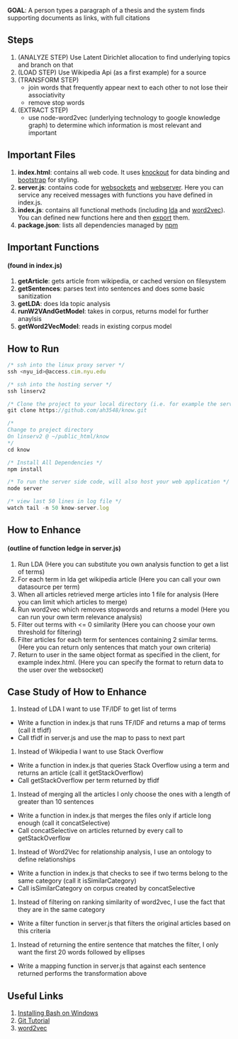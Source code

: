 **GOAL**: A person types a paragraph of a thesis and the system finds supporting documents as links, with full citations

## Steps
1. (ANALYZE STEP) Use Latent Dirichlet allocation to find underlying topics and branch on that
1. (LOAD STEP) Use Wikipedia Api (as a first example) for a source
1. (TRANSFORM STEP)
    * join words that frequently appear next to each other to not lose their associativity
    * remove stop words
1. (EXTRACT STEP)
    * use node-word2vec (underlying technology to google knowledge graph) to determine which information is most relevant and important

## Important Files
1. **index.html**: contains all web code. It uses [knockout](http://knockoutjs.com/) for data binding and [bootstrap](http://getbootstrap.com/) for styling.
1. **server.js**: contains code for [websockets](https://www.npmjs.com/package/websocket) and [webserver](http://expressjs.com/). Here you can service any received messages with functions you have defined in index.js.
1. **index.js**: contains all functional methods (including [lda](https://github.com/primaryobjects/lda) and [word2vec]()). You can defined new functions here and then [export](http://openmymind.net/2012/2/3/Node-Require-and-Exports/) them.
1. **package.json**: lists all dependencies managed by [npm](https://www.npmjs.com/)

## Important Functions
#### (found in index.js)
1. **getArticle**: gets article from wikipedia, or cached version on filesystem
1. **getSentences**: parses text into sentences and does some basic sanitization
1. **getLDA**: does lda topic analysis
1. **runW2VAndGetModel**: takes in corpus, returns model for further anaylsis
1. **getWord2VecModel**: reads in existing corpus model

## How to Run
```javascript
/* ssh into the linux proxy server */
ssh <nyu_id>@access.cim.nyu.edu

/* ssh into the hosting server */
ssh linserv2

/* Clone the project to your local directory (i.e. for example the server) */
git clone https://github.com/ah3548/know.git

/* 
Change to project directory
On linserv2 @ ~/public_html/know
*/
cd know

/* Install All Dependencies */
npm install

/* To run the server side code, will also host your web application */
node server 

/* view last 50 lines in log file */
watch tail -n 50 know-server.log
```

## How to Enhance
#### (outline of function ledge in server.js)
1. Run LDA (Here you can substitute you own analysis function to get a list of terms)
1. For each term in lda get wikipedia article (Here you can call your own datasource per term)
1. When all articles retrieved merge articles into 1 file for analysis (Here you can limit which articles to merge)
1. Run word2vec which removes stopwords and returns a model (Here you can run your own term relevance analysis)
1. Filter out terms with <= 0 similarity (Here you can choose your own threshold for filtering)
1. Filter articles for each term for sentences containing 2 similar terms. (Here you can return only sentences that match your own criteria)
1. Return to user in the same object format as specified in the client, for example index.html. (Here you can specify the format to return data to the user over the websocket)

## Case Study of How to Enhance
1. Instead of LDA I want to use TF/IDF to get list of terms
* Write a function in index.js that runs TF/IDF and returns a map of terms (call it tfidf)
* Call tfidf in server.js and use the map to pass to next part
1. Instead of Wikipedia I want to use Stack Overflow
* Write a function in index.js that queries Stack Overflow using a term and returns an article (call it getStackOverflow)
* Call getStackOverflow per term returned by tfidf
1. Instead of merging all the articles I only choose the ones with a length of greater than 10 sentences
* Write a function in index.js that merges the files only if article long enough (call it concatSelective)
* Call concatSelective on articles returned by every call to getStackOverflow
1. Instead of Word2Vec for relationship analysis, I use an ontology to define relationships
* Write a function in index.js that checks to see if two terms belong to the same category (call it isSimilarCategory)
* Call isSimilarCategory on corpus created by concatSelective
1. Instead of filtering on ranking similarity of word2vec, I use the fact that they are in the same category
* Write a filter function in server.js that filters the original articles based on this criteria
1. Instead of returning the entire sentence that matches the filter, I only want the first 20 words followed by ellipses
* Write a mapping function in server.js that against each sentence returned performs the transformation above

## Useful Links
1. [Installing Bash on Windows](
http://www.windowscentral.com/how-install-bash-shell-command-line-windows-10)
1. [Git Tutorial](https://www.atlassian.com/git/tutorials/what-is-version-control)
1. [word2vec](https://en.wikipedia.org/wiki/Word2vec)
